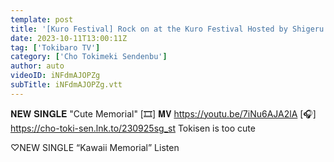 ```yaml
---
template: post
title: '[Kuro Festival] Rock on at the Kuro Festival Hosted by Shigeru Matsuzaki ❤️‍🔥/ epi.248'
date: 2023-10-11T13:00:11Z
tag: ['Tokibaro TV']
category: ['Cho Tokimeki Sendenbu']
author: auto 
videoID: iNFdmAJOPZg
subTitle: iNFdmAJOPZg.vtt
---
```

𝐍𝐄𝐖 𝐒𝐈𝐍𝐆𝐋𝐄 "Cute Memorial"
[🎞] 𝐌𝐕 https://youtu.be/7iNu6AJA2lA
[🎧] https://cho-toki-sen.lnk.to/230925sg_st
Tokisen is too cute

♡NEW SINGLE “Kawaii Memorial” Listen